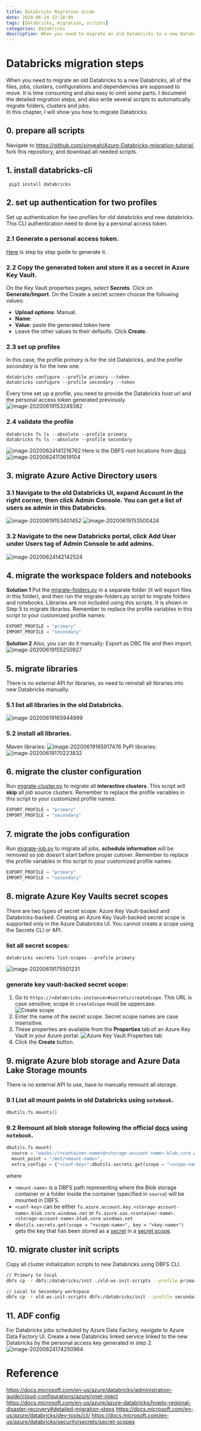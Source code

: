 ```yaml
---
title: Databricks Migration Guide
date: 2020-06-24 22:18:09
tags: [Databricks, migration, scripts]
categories: Databricks
description: When you need to migrate an old Databricks to a new Databricks, all of the files, jobs, clusters, configurations and dependencies are supposed to move. It is time consuming and also easy to omit some parts. I document the detailed migration steps, and also write several scripts to automatically migrate folders, clusters and jobs. In this chapter, I will show you how to migrate Databricks.
---
```


# Databricks migration steps
When you need to migrate an old Databricks to a new Databricks, all of the files, jobs, clusters, configurations and dependencies are supposed to move. It is time consuming and also easy to omit some parts. I document the detailed migration steps, and also write several scripts to automatically migrate folders, clusters and jobs.  
In this chapter, I will show you how to migrate Databricks.
## 0. prepare all scripts
Navigate to https://github.com/xinyeah/Azure-Databricks-migration-tutorial, fork this repository, and download all needed scripts.
## 1. install databricks-cli
```
 pip3 install databricks
```
## 2. set up authentication for two profiles
Set up authentication for two profiles for old databricks and new databricks. This CLI authentication need to done by a personal access token.
### 2.1 Generate a personal access token.
[Here](https://docs.databricks.com/dev-tools/api/latest/authentication.html) is step by step guide to generate it.
### 2.2 Copy the generated token and store it as a secret in Azure Key Vault.
On the Key Vault properties pages, select **Secrets**.
Click on **Generate/Import**.
On the Create a secret screen choose the following values:
- **Upload options**: Manual.
- **Name**: 
- **Value**: paste the generated token here
- Leave the other values to their defaults. Click **Create**.
### 2.3 set up profiles
In this case, the profile *primary* is for the old Databricks, and the profile *secondary* is for the new one.
```
databricks configure --profile primary --token
databricks configure --profile secondary --token
```
Every time set up a profile, you need to provide the Databricks host url and the personal access token generated previously.
![image-20200619153249382](https://raw.githubusercontent.com/xinyeah/xinyeah.github.io/master/images/image-20200619153249382.png)
### 2.4 validate the profile
```
databricks fs ls --absolute --profile primary
databricks fs ls --absolute --profile secondary
```
![image-20200624141216762](https://raw.githubusercontent.com/xinyeah/xinyeah.github.io/master/images/image-20200624141216762.png)
Here is the DBFS root locations from [docs](https://docs.microsoft.com/en-us/azure/databricks/data/databricks-file-system)
![image-20200624113619104](https://raw.githubusercontent.com/xinyeah/xinyeah.github.io/master/images/image-20200624113619104.png)
## 3. migrate Azure Active Directory users
### 3.1 Navigate to the old Databricks UI, expand **Account** in the right corner, then click **Admin Console**. You can get a list of users as admin in this Databricks.
![image-20200619153401452](https://raw.githubusercontent.com/xinyeah/xinyeah.github.io/master/images/image-20200619153401452.png)
![image-20200619153500424](https://raw.githubusercontent.com/xinyeah/xinyeah.github.io/master/images/image-20200619153500424.png)
### 3.2 Navigate to the new Databricks portal, click **Add User** under **Users** tag of **Admin Console** to add admins.
![image-20200624142142524](https://raw.githubusercontent.com/xinyeah/xinyeah.github.io/master/images/image-20200624142142524.png)
## 4. migrate the workspace folders and notebooks
**Solution 1** 
Put the [migrate-folders.py](https://github.com/xinyeah/Azure-Databricks-migration-tutorial/blob/master/step4-migrate-folders.py) in a separate folder (it will export files in this folder), and then run the migrate-folders.py script to migrate folders and notebooks. Libraries are not included using this scripts. It is shown in Step 5 to migrate libraries.
Remember to replace the profile variables in this script to your customized profile names:
```python
EXPORT_PROFILE = "primary"
IMPORT_PROFILE = "secondary"
```
**Solution 2** 
Also, you can do it manually: Export as DBC file and then import.
![image-20200619155250927](https://raw.githubusercontent.com/xinyeah/xinyeah.github.io/master/images/image-20200619155250927.png)
## 5. migrate libraries
There is no external API for libraries, so need to reinstall all libraries into new Databricks manually.
### 5.1 list all libraries in the old Databricks.
![image-20200619165944999](https://raw.githubusercontent.com/xinyeah/xinyeah.github.io/master/images/image-20200619165944999.png)
### 5.2 install all libraries.
Maven libraries:
![image-20200619165917476](https://raw.githubusercontent.com/xinyeah/xinyeah.github.io/master/images/image-20200619165917476.png)
PyPI libraries:
![image-20200619170223832](https://raw.githubusercontent.com/xinyeah/xinyeah.github.io/master/images/image-20200619170223832.png)
## 6. migrate the cluster configuration
Run [migrate-cluster.py](https://github.com/xinyeah/Azure-Databricks-migration-tutorial/blob/master/step6-migrate-cluster.py) to migrate all **interactive clusters**. This script will **skip** all *job* source clusters.
Remember to replace the profile variables in this script to your customized profile names:
```python
EXPORT_PROFILE = "primary"
IMPORT_PROFILE = "secondary"
```
## 7. migrate the jobs configuration
Run [migrate-job.py](https://github.com/xinyeah/Azure-Databricks-migration-tutorial/blob/master/step7-migrate-job.py) to migrate all jobs, **schedule information** will be removed so job doesn't start before proper cutover.
Remember to replace the profile variables in this script to your customized profile names:
```python
EXPORT_PROFILE = "primary"
IMPORT_PROFILE = "secondary"
```
## 8. migrate Azure Key Vaults secret scopes
There are two types of secret scope: Azure Key Vault-backed and Databricks-backed.
Creating an Azure Key Vault-backed secret scope is supported only in the Azure Databricks UI. You cannot create a scope using the Secrets CLI or API.
### list all secret scopes:
```
databricks secrets list-scopes --profile primary
```
![image-20200619175501231](https://raw.githubusercontent.com/xinyeah/xinyeah.github.io/master/images/image-20200619175501231.png)
### generate key vault-backed secret scope:
1. Go to `https://<databricks-instance>#secrets/createScope`. This URL is case sensitive; scope in `createScope` must be uppercase.
   ![Create scope](https://raw.githubusercontent.com/xinyeah/xinyeah.github.io/master/images/azure-kv-scope.png)
2. Enter the name of the secret scope. Secret scope names are case insensitive.
3. These properties are available from the **Properties** tab of an Azure Key Vault in your Azure portal.
   ![Azure Key Vault Properties tab](https://raw.githubusercontent.com/xinyeah/xinyeah.github.io/master/images/azure-kv.png)
4. Click the **Create** button.
## 9. migrate Azure blob storage and Azure Data Lake Storage mounts
There is no external API to use, have to manually remount all storage.
### 9.1 List all mount points in old Databricks using `notebook`.
```python
dbutils.fs.mounts()
```
### 9.2 Remount all blob storage following the official [docs](https://docs.databricks.com/data/data-sources/azure/azure-storage.html) using `notebook`.
```python
dbutils.fs.mount(
  source = "wasbs://<container-name>@<storage-account-name>.blob.core.windows.net",
  mount_point = "/mnt/<mount-name>",
  extra_configs = {"<conf-key>":dbutils.secrets.get(scope = "<scope-name>", key = "<key-name>")})
```
where
- `<mount-name>` is a DBFS path representing where the Blob storage container or a folder inside the container (specified in `source`) will be mounted in DBFS.
- `<conf-key>` can be either `fs.azure.account.key.<storage-account-name>.blob.core.windows.net` or `fs.azure.sas.<container-name>.<storage-account-name>.blob.core.windows.net`
- `dbutils.secrets.get(scope = "<scope-name>", key = "<key-name>")` gets the key that has been stored as a [secret](https://docs.databricks.com/security/secrets/secrets.html) in a [secret scope](https://docs.databricks.com/security/secrets/secret-scopes.html).
## 10. migrate cluster init scripts
Copy all cluster initialization scripts to new Databricks using DBFS CLI.
```bash
// Primary to local
dbfs cp -r dbfs:/databricks/init ./old-ws-init-scripts --profile primary

// Local to Secondary workspace
dbfs cp -r old-ws-init-scripts dbfs:/databricks/init --profile secondary
```
## 11. ADF config
For Databricks jobs scheduled by Azure Data Factory, navigate to Azure Data Factory UI. Create a new Databricks linked service linked to the new Databricks by the personal access key generated in step 2.
![image-20200624174250964](https://raw.githubusercontent.com/xinyeah/xinyeah.github.io/master/images/image-20200624174250964.png)
# Reference
https://docs.microsoft.com/en-us/azure/databricks/administration-guide/cloud-configurations/azure/vnet-inject
https://docs.microsoft.com/en-us/azure/azure-databricks/howto-regional-disaster-recovery#detailed-migration-steps
https://docs.microsoft.com/en-us/azure/databricks/dev-tools/cli/
https://docs.microsoft.com/en-us/azure/databricks/security/secrets/secret-scopes